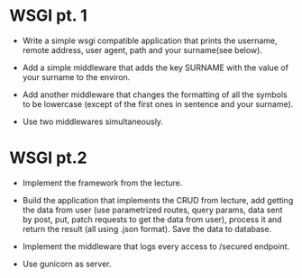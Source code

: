 # WSGI pt. 1
- Write a simple wsgi compatible application that prints the username, remote address, user agent, path and your surname(see below).

- Add a simple middleware that adds the key SURNAME with the value of your surname to the environ.

- Add another middleware that changes the formatting of all the symbols to be lowercase (except of the first ones in sentence and your surname).

- Use two middlewares simultaneously.
 
# WSGI pt.2

- Implement the framework from the lecture.

- Build the application that implements the CRUD from lecture, add getting the data from user (use parametrized routes, query params, data sent by post, put, patch requests to get the data from user), process it and return the result (all using .json format). Save the data to database.

- Implement the middleware that logs every access to /secured endpoint.

- Use gunicorn as server.

